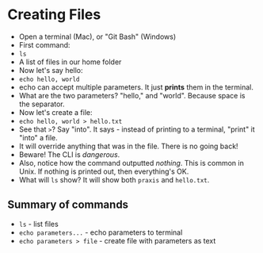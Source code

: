 # Creating Files

* Open a terminal (Mac), or "Git Bash" (Windows)
* First command:
* `ls`
* A list of files in our home folder
* Now let's say hello:
* `echo hello, world`
* echo can accept multiple parameters. It just **prints** them in the terminal.
* What are the two parameters? "hello," and "world". Because space is the separator.
* Now let's create a file:
* `echo hello, world > hello.txt`
* See that `>`? Say "into". It says - instead of printing to a terminal, "print" it "into" a file.
* It will override anything that was in the file. There is no going back!
* Beware! The CLI is *dangerous*.
* Also, notice how the command outputted *nothing*. This is common in Unix. If nothing is printed out,
  then everything's OK.
* What will `ls` show? It will show both `praxis` and `hello.txt`.

## Summary of commands

* `ls` - list files
* `echo parameters...` - echo parameters to terminal
* `echo parameters > file` - create file with parameters as text
